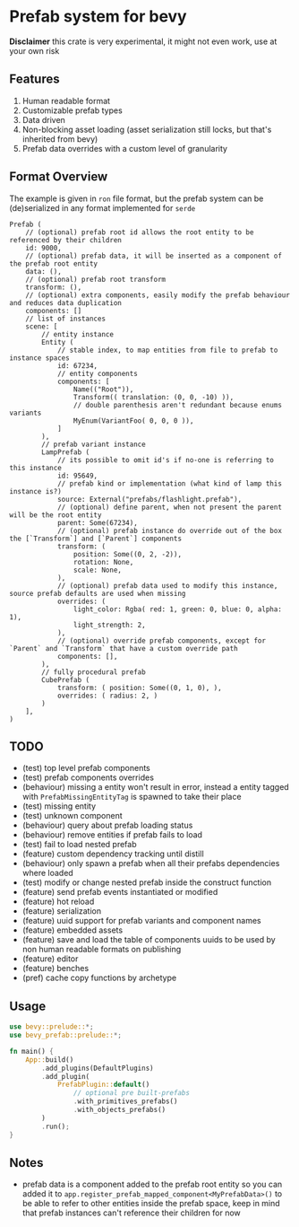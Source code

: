 # Prefab system for bevy

**Disclaimer** this crate is very experimental, it might not even work, use at your own risk

## Features

1. Human readable format
2. Customizable prefab types
3. Data driven
4. Non-blocking asset loading (asset serialization still locks, but that's inherited from bevy)
5. Prefab data overrides with a custom level of granularity

## Format Overview

The example is given in `ron` file format, but the prefab system can be (de)serialized in any format implemented for `serde`

```json5
Prefab (
    // (optional) prefab root id allows the root entity to be referenced by their children
    id: 9000,
    // (optional) prefab data, it will be inserted as a component of the prefab root entity
    data: (),
    // (optional) prefab root transform
    transform: (),
    // (optional) extra components, easily modify the prefab behaviour and reduces data duplication
    components: []
    // list of instances
    scene: [
        // entity instance
        Entity (
            // stable index, to map entities from file to prefab to instance spaces
            id: 67234,
            // entity components
            components: [
                Name(("Root")),
                Transform(( translation: (0, 0, -10) )),
                // double parenthesis aren't redundant because enums variants
                MyEnum(VariantFoo( 0, 0, 0 )),
            ]
        ),
        // prefab variant instance
        LampPrefab (
            // its possible to omit id's if no-one is referring to this instance
            id: 95649,
            // prefab kind or implementation (what kind of lamp this instance is?)
            source: External("prefabs/flashlight.prefab"),
            // (optional) define parent, when not present the parent will be the root entity
            parent: Some(67234),
            // (optional) prefab instance do override out of the box the [`Transform`] and [`Parent`] components
            transform: (
                position: Some((0, 2, -2)),
                rotation: None,
                scale: None,
            ),
            // (optional) prefab data used to modify this instance, source prefab defaults are used when missing
            overrides: (
                light_color: Rgba( red: 1, green: 0, blue: 0, alpha: 1),
                light_strength: 2,
            ),
            // (optional) override prefab components, except for `Parent` and `Transform` that have a custom override path
            components: [],
        ),
        // fully procedural prefab
        CubePrefab (
            transform: ( position: Some((0, 1, 0), ),
            overrides: ( radius: 2, )
        )
    ],
)
```

## TODO

- (test) top level prefab components
- (test) prefab components overrides
- (behaviour) missing a entity won't result in error, instead a entity tagged with `PrefabMissingEntityTag` is spawned to take their place
- (test) missing entity
- (test) unknown component
- (behaviour) query about prefab loading status
- (behaviour) remove entities if prefab fails to load
- (test) fail to load nested prefab
- (feature) custom dependency tracking until distill
- (behaviour) only spawn a prefab when all their prefabs dependencies where loaded
- (test) modify or change nested prefab inside the construct function
- (feature) send prefab events instantiated or modified
- (feature) hot reload
- (feature) serialization
- (feature) uuid support for prefab variants and component names
- (feature) embedded assets
- (feature) save and load the table of components uuids to be used by non human readable formats on publishing
- (feature) editor
- (feature) benches
- (pref) cache copy functions by archetype

## Usage

```rust
use bevy::prelude::*;
use bevy_prefab::prelude::*;

fn main() {
    App::build()
        .add_plugins(DefaultPlugins)
        .add_plugin(
            PrefabPlugin::default()
                // optional pre built-prefabs
                .with_primitives_prefabs()
                .with_objects_prefabs()
        )
        .run();
}
```

## Notes

- prefab data is a component added to the prefab root entity so you can added it to `app.register_prefab_mapped_component<MyPrefabData>()`
to be able to refer to other entities inside the prefab space, keep in mind that prefab instances can't reference
their children for now